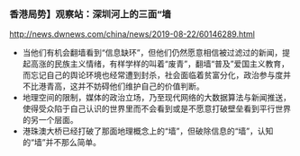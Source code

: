 ### 香港局势】观察站：深圳河上的三面“墙
http://news.dwnews.com/china/news/2019-08-22/60146289.html
- 当他们有机会翻墙看到“信息缺环”，但他们仍然愿意相信被过滤过的新闻，提起高涨的民族主义情绪，有样学样的叫着“废青”，翻墙“普及”爱国主义教育，而忘记自己的舆论环境也经常遭到封杀，社会面临着贫富分化，政治参与度并不比港青高，这并不妨碍他们维护自己的价值判断。
- 地理空间的限制，媒体的政治立场，乃至现代网络的大数据算法与新闻推送，使得受众陷于自己认识的世界里而不会看到或是不愿意打破壁垒看到平行世界的另一个层面。
- 港珠澳大桥已经打破了那面地理概念上的“墙”，但破除信息的“墙”，认知的“墙”并不那么简单。